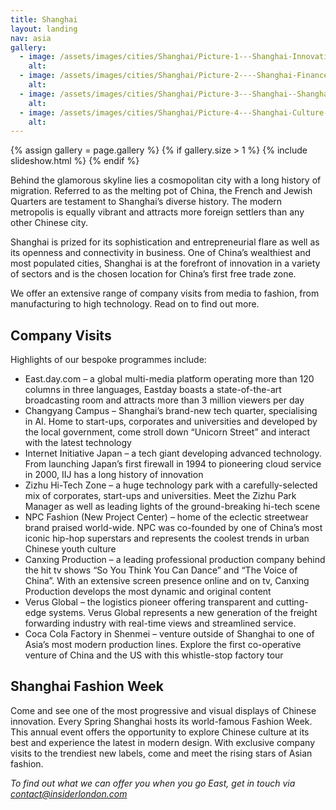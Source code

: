```yaml
---
title: Shanghai
layout: landing
nav: asia
gallery:
  - image: /assets/images/cities/Shanghai/Picture-1---Shanghai-Innovation-Tech-Factory-Student-Academic-Study-Trip.jpg
    alt:
  - image: /assets/images/cities/Shanghai/Picture-2----Shanghai-Finance-Centre-Student-Academic-Study-Trip.jpg
    alt:
  - image: /assets/images/cities/Shanghai/Picture-3---Shanghai--Shanghai-Innovation-Sustainability-Electric-Driverless-Car-Technology-Student-Academic-Study-Trip.jpg
    alt:
  - image: /assets/images/cities/Shanghai/Picture-4---Shanghai-Culture-Art-Technology-Innovation-Creative-Student-Corporate-Study-Trip.jpg
    alt:
---
```


{% assign gallery = page.gallery %}
{% if gallery.size > 1 %}
  {% include slideshow.html %}
{% endif %}

Behind the glamorous skyline lies a cosmopolitan city with a long history of migration. Referred to as the melting pot of China, the French and Jewish Quarters are testament to Shanghai’s diverse history. The modern metropolis is equally vibrant and attracts more foreign settlers than any other Chinese city.

Shanghai is prized for its sophistication and entrepreneurial flare as well as its openness and connectivity in business. One of China’s wealthiest and most populated cities, Shanghai is at the forefront of innovation in a variety of sectors and is the chosen location for China’s first free trade zone.

We offer an extensive range of company visits from media to fashion, from manufacturing to high technology. Read on to find out more.

## Company Visits
Highlights of our bespoke programmes include:

* East.day.com – a global multi-media platform operating more than 120 columns in three languages, Eastday boasts a state-of-the-art broadcasting room and attracts more than 3 million viewers per day
* Changyang Campus – Shanghai’s brand-new tech quarter, specialising in AI. Home to start-ups, corporates and universities and developed by the local government, come stroll down “Unicorn Street” and interact with the latest technology
* Internet Initiative Japan – a tech giant developing advanced technology. From launching Japan’s first firewall in 1994 to pioneering cloud service in 2000, IIJ has a long history of innovation
* Zizhu Hi-Tech Zone – a huge technology park with a carefully-selected mix of corporates, start-ups and universities. Meet the Zizhu Park Manager as well as leading lights of the ground-breaking hi-tech scene
* NPC Fashion (New Project Center) – home of the eclectic streetwear brand praised world-wide. NPC was co-founded by one of China’s most iconic hip-hop superstars and represents the coolest trends in urban Chinese youth culture
* Canxing Production – a leading professional production company behind the hit tv shows “So You Think You Can Dance” and “The Voice of China”. With an extensive screen presence online and on tv, Canxing Production develops the most dynamic and original content
* Verus Global – the logistics pioneer offering transparent and cutting-edge systems. Verus Global represents a new generation of the freight forwarding industry with real-time views and streamlined service.
* Coca Cola Factory in Shenmei – venture outside of Shanghai to one of Asia’s most modern production lines. Explore the first co-operative venture of China and the US with this whistle-stop factory tour

## Shanghai Fashion Week
Come and see one of the most progressive and visual displays of Chinese innovation.  Every Spring Shanghai hosts its world-famous Fashion Week. This annual event offers the opportunity to explore Chinese culture at its best and experience the latest in modern design. With exclusive company visits to the trendiest new labels, come and meet the rising stars of Asian fashion.

*To find out what we can offer you when you go East, get in touch via [contact@insiderlondon.com ](mailto:contact@insiderlondon.com)*

